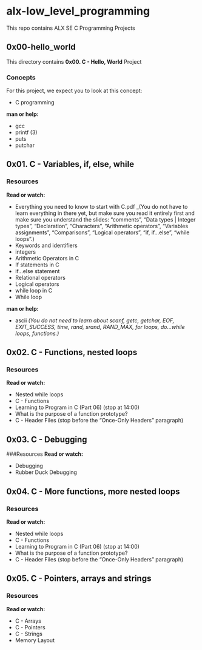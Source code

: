 # alx-low_level_programming

This repo contains ALX SE C Programming Projects

## 0x00-hello_world

This directory contains **0x00. C - Hello, World** Project

### Concepts
For this project, we expect you to look at this concept:

- C programming

**man or help:**

- gcc
- printf (3)
- puts
- putchar



## 0x01. C - Variables, if, else, while

### Resources

**Read or watch:**

- Everything you need to know to start with C.pdf _(You do not have to learn everything in there yet, but make sure you read it entirely first and make sure you understand the slides: “comments”, “Data types | Integer types”, “Declaration”, “Characters”, “Arithmetic operators”, “Variables assignments”, “Comparisons”, “Logical operators”, “if, if…else”, “while loops”.)
- Keywords and identifiers
- integers
- Arithmetic Operators in C
- If statements in C
- if…else statement
- Relational operators
- Logical operators
- while loop in C
- While loop

**man or help:**

- ascii _(You do not need to learn about scanf, getc, getchar, EOF, EXIT_SUCCESS, time, rand, srand, RAND_MAX, for loops, do...while loops, functions.)_

## 0x02. C - Functions, nested loops

### Resources
**Read or watch:**

- Nested while loops
- C - Functions
- Learning to Program in C (Part 06) (stop at 14:00)
- What is the purpose of a function prototype?
- C - Header Files (stop before the “Once-Only Headers” paragraph)

## 0x03. C - Debugging

###Resources
**Read or watch:**

- Debugging
- Rubber Duck Debugging

## 0x04. C - More functions, more nested loops

### Resources
**Read or watch:**

- Nested while loops
- C - Functions
- Learning to Program in C (Part 06) (stop at 14:00)
- What is the purpose of a function prototype?
- C - Header Files (stop before the “Once-Only Headers” paragraph)

## 0x05. C - Pointers, arrays and strings

### Resources
**Read or watch:**

- C - Arrays
- C - Pointers
- C - Strings
- Memory Layout